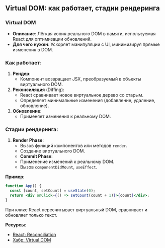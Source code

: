 ## Virtual DOM: как работает, стадии рендеринга

### Virtual DOM

- **Описание**: Лёгкая копия реального DOM в памяти, используемая React для оптимизации обновлений.
- **Для чего нужен**: Ускоряет манипуляции с UI, минимизируя прямые изменения в DOM.

### Как работает:

1. **Рендер**:
   - Компонент возвращает JSX, преобразуемый в объекты виртуального DOM.
2. **Реконсиляция** (Diffing):
   - React сравнивает новое виртуальное дерево со старым.
   - Определяет минимальные изменения (добавление, удаление, обновление).
3. **Обновление**:
   - Применяет изменения к реальному DOM.

### Стадии рендеринга:

1. **Render Phase**:
   - Вызов функций компонентов или методов `render`.
   - Создание виртуального DOM.
   - **Commit Phase**:
   - Применение изменений к реальному DOM.
   - Вызов `componentDidMount`, `useEffect`.

**Пример**:

```jsx
function App() {
  const [count, setCount] = useState(0);
  return <div onClick={() => setCount(count + 1)}>{count}</div>;
}
```

При клике React пересчитывает виртуальный DOM, сравнивает и обновляет только текст.

**Ресурсы**:

- [React: Reconciliation](https://react.dev/learn/preserving-and-resetting-state)
- [Хабр: Virtual DOM](https://habr.com/ru/post/256965/)

